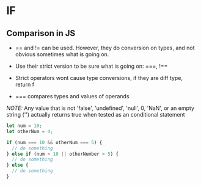 # IF

## Comparison in JS

- == and != can be used. However, they do conversion on types, and not obvious
  sometimes what is going on.

- Use their strict version to be sure what is going on: ===, !==
- Strict operators wont cause type conversions, if they are diff type, return f
- === compares types and values of operands

*NOTE:* Any value that is not 'false', 'undefined', 'null', 0, 'NaN', or an
empty string ('') actually returns true when tested as an conditional statement

```javascript
let num = 10;
let otherNum = 4;

if (num === 10 && otherNum === 5) {
  // do something
} else if (num > 10 || otherNumber > 5) {
  // do something
} else {
  // do something
}
```
